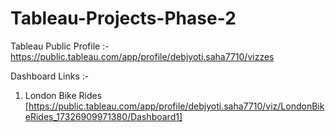 # Tableau-Projects-Phase-2

Tableau Public Profile :- https://public.tableau.com/app/profile/debjyoti.saha7710/vizzes

Dashboard Links :-
1. London Bike Rides [https://public.tableau.com/app/profile/debjyoti.saha7710/viz/LondonBikeRides_17326909971380/Dashboard1]
